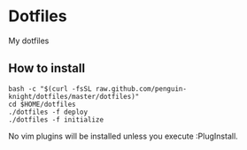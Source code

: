 # Dotfiles
My dotfiles

## How to install
```
bash -c "$(curl -fsSL raw.github.com/penguin-knight/dotfiles/master/dotfiles)"
cd $HOME/dotfiles
./dotfiles -f deploy
./dotfiles -f initialize
```

No vim plugins will be installed unless you execute :PlugInstall.
